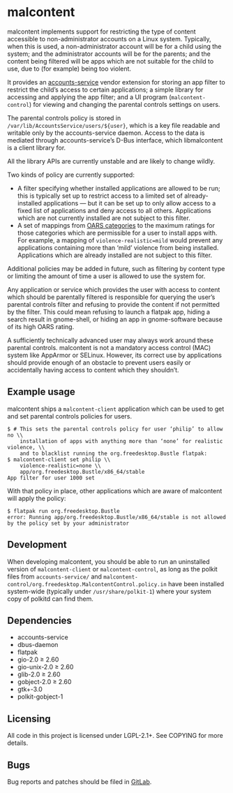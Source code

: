 malcontent
==========

malcontent implements support for restricting the type of content accessible to
non-administrator accounts on a Linux system. Typically, when this is
used, a non-administrator account will be for a child using the system; and the
administrator accounts will be for the parents; and the content being filtered
will be apps which are not suitable for the child to use, due to (for example)
being too violent.

It provides an
[accounts-service](https://gitlab.freedesktop.org/accountsservice/accountsservice)
vendor extension for storing an app filter to
restrict the child’s access to certain applications; a simple library for
accessing and applying the app filter; and a UI program (`malcontent-control`)
for viewing and changing the parental controls settings on users.

The parental controls policy is stored in `/var/lib/AccountsService/users/${user}`,
which is a key file readable and writable only by the accounts-service daemon.
Access to the data is mediated through accounts-service’s D-Bus interface, which
libmalcontent is a client library for.

All the library APIs are currently unstable and are likely to change wildly.

Two kinds of policy are currently supported:
 * A filter specifying whether installed applications are allowed to be run;
   this is typically set up to restrict access to a limited set of
   already-installed applications — but it can be set up to only allow access
   to a fixed list of applications and deny access to all others.
   Applications which are not currently installed are not subject to this
   filter.
 * A set of mappings from [OARS categories](https://hughsie.github.io/oars/) to
   the maximum ratings for those categories which are permissible for a user to
   install apps with. For example, a mapping of `violence-realistic=mild` would
   prevent any applications containing more than ‘mild’ violence from being
   installed. Applications which are already installed are not subject to this
   filter.

Additional policies may be added in future, such as filtering by content type
or limiting the amount of time a user is allowed to use the system for.

Any application or service which provides the user with access to content which
should be parentally filtered is responsible for querying the user’s parental
controls filter and refusing to provide the content if not permitted by the
filter. This could mean refusing to launch a flatpak app, hiding a search
result in gnome-shell, or hiding an app in gnome-software because of its high
OARS rating.

A sufficiently technically advanced user may always work around these parental
controls. malcontent is not a mandatory access control (MAC) system like
AppArmor or SELinux. However, its correct use by applications should provide
enough of an obstacle to prevent users easily or accidentally having access to
content which they shouldn’t.

Example usage
---

malcontent ships a `malcontent-client` application which can be used to get and
set parental controls policies for users.

```
$ # This sets the parental controls policy for user ‘philip’ to allow no \\
    installation of apps with anything more than ‘none’ for realistic violence, \\
    and to blacklist running the org.freedesktop.Bustle flatpak:
$ malcontent-client set philip \\
    violence-realistic=none \\
    app/org.freedesktop.Bustle/x86_64/stable
App filter for user 1000 set
```

With that policy in place, other applications which are aware of malcontent will
apply the policy:

```
$ flatpak run org.freedesktop.Bustle
error: Running app/org.freedesktop.Bustle/x86_64/stable is not allowed by the policy set by your administrator
```

Development
-----------

When developing malcontent, you should be able to run an uninstalled version of
`malcontent-client` or `malcontent-control`, as long as the polkit files from
`accounts-service/` and `malcontent-control/org.freedesktop.MalcontentControl.policy.in`
have been installed system-wide (typically under `/usr/share/polkit-1`) where
your system copy of polkitd can find them.

Dependencies
------------

 * accounts-service
 * dbus-daemon
 * flatpak
 * gio-2.0 ≥ 2.60
 * gio-unix-2.0 ≥ 2.60
 * glib-2.0 ≥ 2.60
 * gobject-2.0 ≥ 2.60
 * gtk+-3.0
 * polkit-gobject-1

Licensing
---------

All code in this project is licensed under LGPL-2.1+. See COPYING for more details.

Bugs
----

Bug reports and patches should be filed in
[GitLab](https://gitlab.freedesktop.org/pwithnall/malcontent).
